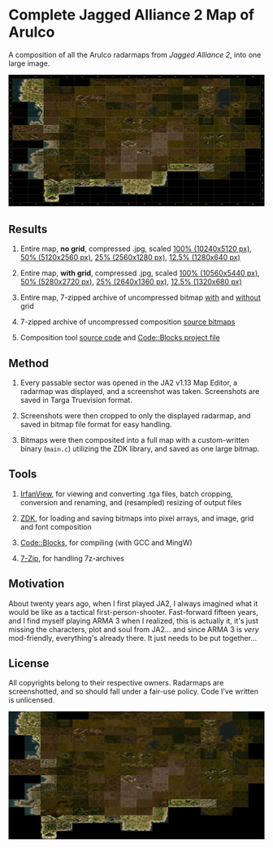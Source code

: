 # Complete Jagged Alliance 2 Map of Arulco



A composition of all the Arulco radarmaps from *Jagged Alliance 2*, into one large image.



![](https://raw.githubusercontent.com/ariebesehl/JA2-Radarmap/main/grid-2.jpg)



## Results

1) Entire map, **no grid**, compressed .jpg, scaled [100% (10240x5120 px)](https://raw.githubusercontent.com/ariebesehl/JA2-Radarmap/main/full-0.jpg), [50% (5120x2560 px)](https://raw.githubusercontent.com/ariebesehl/JA2-Radarmap/main/full-1.jpg), [25% (2560x1280 px)](https://raw.githubusercontent.com/ariebesehl/JA2-Radarmap/main/full-2.jpg), [12.5% (1280x640 px)](https://raw.githubusercontent.com/ariebesehl/JA2-Radarmap/main/full-3.jpg)

2) Entire map, **with grid**, compressed .jpg, scaled [100% (10560x5440 px)](https://raw.githubusercontent.com/ariebesehl/JA2-Radarmap/main/grid-0.jpg), [50% (5280x2720 px)](https://raw.githubusercontent.com/ariebesehl/JA2-Radarmap/main/grid-1.jpg), [25% (2640x1360 px)](https://raw.githubusercontent.com/ariebesehl/JA2-Radarmap/main/grid-2.jpg), [12.5% (1320x680 px)](https://raw.githubusercontent.com/ariebesehl/JA2-Radarmap/main/grid-3.jpg)

3) Entire map, 7-zipped archive of uncompressed bitmap [with](https://raw.githubusercontent.com/ariebesehl/JA2-Radarmap/main/grid-0.bmp.7z) and [without](https://raw.githubusercontent.com/ariebesehl/JA2-Radarmap/main/full-0.bmp.7z) grid

4) 7-zipped archive of uncompressed composition [source bitmaps](https://raw.githubusercontent.com/ariebesehl/JA2-Radarmap/main/sources.7z)

5) Composition tool [source code](https://raw.githubusercontent.com/ariebesehl/JA2-Radarmap/main/main.c) and [Code::Blocks project file](https://raw.githubusercontent.com/ariebesehl/JA2-Radarmap/main/main.cbp)


## Method

1) Every passable sector was opened in the JA2 v1.13 Map Editor, a radarmap was displayed, and a screenshot was taken. Screenshots are saved in Targa Truevision format.

2) Screenshots were then cropped to only the displayed radarmap, and saved in bitmap file format for easy handling.

3) Bitmaps were then composited into a full map with a custom-written binary (`main.c`) utilizing the ZDK library, and saved as one large bitmap.


## Tools

1) [IrfanView](https://www.irfanview.com/), for viewing and converting .tga files, batch cropping, conversion and renaming, and (resampled) resizing of output files

2) [ZDK](https://github.com/ZaidaTek/ZDK), for loading and saving bitmaps into pixel arrays, and image, grid and font composition

3) [Code::Blocks](https://www.codeblocks.org/), for compiling (with GCC and MingW)

4) [7-Zip](https://www.7-zip.org/), for handling 7z-archives


## Motivation

About twenty years ago, when I first played JA2, I always imagined what it would be like as a tactical first-person-shooter. Fast-forward fifteen years, and I find myself playing ARMA 3 when I realized, this is actually it, it's just missing the characters, plot and soul from JA2... and since ARMA 3 is *very* mod-friendly, everything's already there. It just needs to be put together...


## License

All copyrights belong to their respective owners. Radarmaps are screenshotted, and so should fall under a fair-use policy. Code I've written is unlicensed.


![](https://raw.githubusercontent.com/ariebesehl/JA2-Radarmap/main/full-2.jpg)

